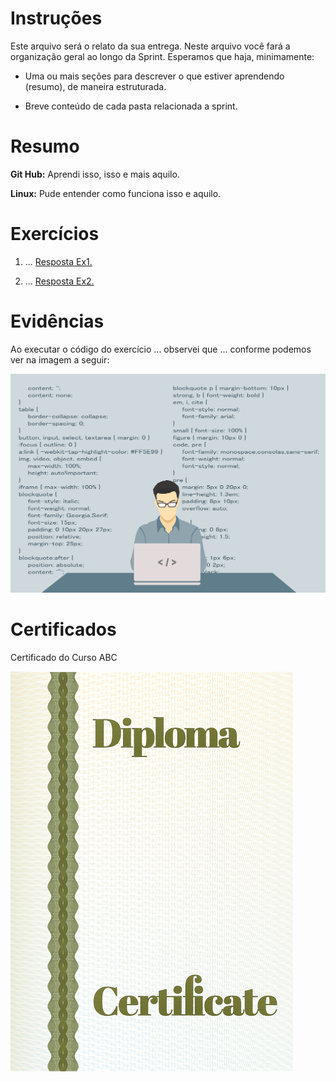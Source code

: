 # Instruções

Este arquivo será o relato da sua entrega. Neste arquivo você fará a organização geral ao longo da Sprint. Esperamos que haja, minimamente:

- Uma ou mais seções para descrever o que estiver aprendendo (resumo), de maneira estruturada.

- Breve conteúdo de cada pasta relacionada a sprint.

# Resumo

**Git Hub:** Aprendi isso, isso e mais aquilo.

**Linux:** Pude entender como funciona isso e aquilo.

# Exercícios


1. ...
[Resposta Ex1.](exercicios/ex1.txt)


2. ...
[Resposta Ex2.](exercicios/ex2.txt)



# Evidências


Ao executar o código do exercício ... observei que ... conforme podemos ver na imagem a seguir:

![Evidencia 1](evidencias/sample.webp)


# Certificados


Certificado do Curso ABC

![Curso ABC](certificados/sample.png)


